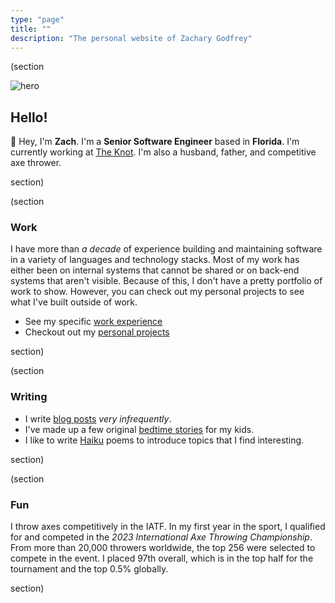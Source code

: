 ```yaml
---
type: "page"
title: ""
description: "The personal website of Zachary Godfrey"
---
```


(section

![hero](data:image/png;base64,{{>hero}})

## Hello!

:wave: Hey, I'm **Zach**. I'm a **Senior Software Engineer** based in **Florida**. I'm currently working at [The Knot](https://theknot.com). I'm also a husband, father, and competitive axe thrower.

section)

(section

### Work

I have more than *a decade* of experience building and maintaining software in a variety of languages and technology stacks. Most of my work has either been on internal systems that cannot be shared or on back-end systems that aren't visible. Because of this, I don't have a pretty portfolio of work to show. However, you can check out my personal projects to see what I've built outside of work.

- See my specific [work experience](/work)
- Checkout out my [personal projects](/projects)

section)

(section

### Writing

- I write [blog posts](/blog) *very infrequently*.
- I've made up a few original [bedtime stories](/bedtime-stories) for my kids.
- I like to write [Haiku](/haiku) poems to introduce topics that I find interesting.

section)

(section

### Fun

I throw axes competitively in the IATF. In my first year in the sport, I qualified for and competed in the *2023 International Axe Throwing Championship*. From more than 20,000 throwers worldwide, the top 256 were selected to compete in the event. I placed 97th overall, which is in the top half for the tournament and the top 0.5% globally.

section)
